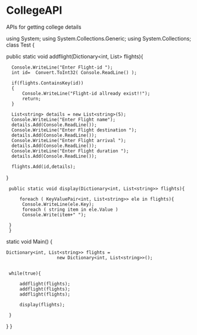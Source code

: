 # CollegeAPI
APIs for getting college details 


using System; 
using System.Collections.Generic; 
using System.Collections;
class Test {
  
  public static void addflight(Dictionary<int, List<string>> flights){
      
      Console.WriteLine("Enter Flight-id ");
      int id=  Convert.ToInt32( Console.ReadLine() );
      
      if(flights.ContainsKey(id))
      {
          Console.WriteLine("Flight-id allready exist!!"); 
          return; 
      } 
      
      List<string> details = new List<string>(5); 
      Console.WriteLine("Enter Flight name"); 
      details.Add(Console.ReadLine());
      Console.WriteLine("Enter Flight destination ");
      details.Add(Console.ReadLine());
      Console.WriteLine("Enter Flight arrival ");
      details.Add(Console.ReadLine());
      Console.WriteLine("Enter Flight duration ");
      details.Add(Console.ReadLine());
      
      flights.Add(id,details);
      
  } 

     public static void display(Dictionary<int, List<string>> flights){  
         
         foreach ( KeyValuePair<int, List<string>> ele in flights){
          Console.WriteLine(ele.Key);  
          foreach ( string item in ele.Value )
          Console.Write(item+" ");
          
     }
     }
     
     
  static void Main() {
  
    Dictionary<int, List<string>> flights =  
                       new Dictionary<int, List<string>>(); 
  
  
     while(true){
         
         addflight(flights); 
         addflight(flights); 
         addflight(flights); 
         
         display(flights); 
         
     }
  
  }
}

